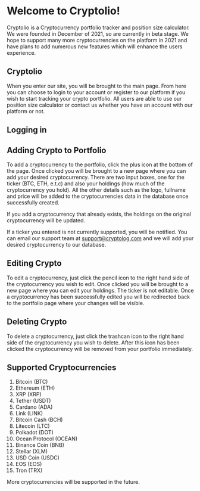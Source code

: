 # Welcome to Cryptolio!

Cryptolio is a Cryptocurrency portfolio tracker and position size calculator. We were founded in December of 2021, so are currently in beta stage. We hope to support many more cryptocurrencies on the platform in 2021 and have plans to add numerous new features which will enhance the users experience. 

## Cryptolio
When you enter our site, you will be brought to the main page. From here you can choose to login to your account or register to our platform if you wish to start tracking your crypto portfolio. All users are able to use our position size calculator or contact us whether you have an account with our platform or not.

## Logging in

## Adding Crypto to Portfolio
To add a cryptocurrency to the portfolio, click the plus icon at the bottom of the page. Once clicked you will be brought to a new page where you can add your desired cryptocurrency. There are two input boxes, one for the ticker (BTC, ETH, e.t.c) and also your holdings (how much of the cryptocurrency you hold). All the other details such as the logo, fullname and price will be added to the cryptocurrencies data in the database once successfully created.

If you add a cryptocurrency that already exists, the holdings on the original cryptocurrency will be updated.

If a ticker you entered is not currently supported, you will be notified. You can email our support team at support@cryptolog.com and we will add your desired cryptocurrency to our database.

## Editing Crypto
To edit a cryptocurrency, just click the pencil icon to the right hand side of the cryptocurrency you wish to edit. Once clicked you will be brought to a new page where you can edit your holdings. The ticker is not editable. Once a cryptocurrency has been successfully edited you will be redirected back to the portfolio page where your changes will be visible.

## Deleting Crypto
To delete a cryptocurrency, just click the trashcan icon to the right hand side of the cryptocurrency you wish to delete. After this icon has been clicked the cryptocurrency will be removed from your portfolio immediately.

## Supported Cryptocurrencies
1. Bitcoin (BTC)
2. Ethereum (ETH)
3. XRP (XRP)
4. Tether (USDT)
5. Cardano (ADA)
6. Link (LINK)
7. Bitcoin Cash (BCH)
8. Litecoin (LTC)
9. Polkadot (DOT)
10. Ocean Protocol (OCEAN)
11. Binance Coin (BNB)
12. Stellar (XLM)
13. USD Coin (USDC)
14. EOS (EOS)
15. Tron (TRX)

More cryptocurrencies will be supported in the future.
